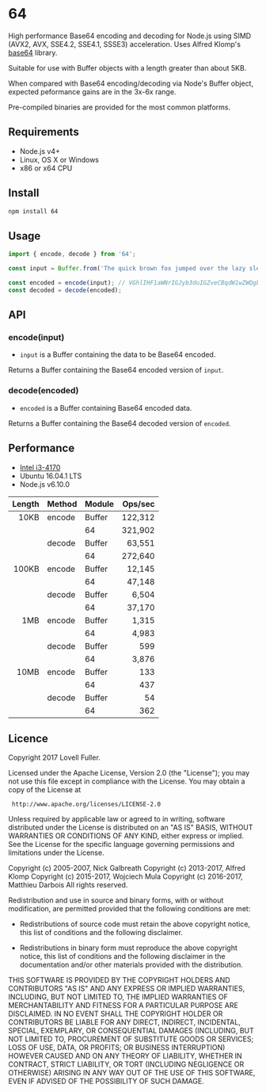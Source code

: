 # 64

High performance Base64 encoding and decoding for Node.js
using SIMD (AVX2, AVX, SSE4.2, SSE4.1, SSSE3) acceleration.
Uses Alfred Klomp's [base64](https://github.com/aklomp/base64) library.

Suitable for use with Buffer objects with a length greater than about 5KB.

When compared with Base64 encoding/decoding via Node's Buffer object,
expected peformance gains are in the 3x-6x range.

Pre-compiled binaries are provided for the most common platforms.

## Requirements

* Node.js v4+
* Linux, OS X or Windows
* x86 or x64 CPU

## Install

```sh
npm install 64
```

## Usage

```javascript
import { encode, decode } from '64';

const input = Buffer.from('The quick brown fox jumped over the lazy sleeping dog');

const encoded = encode(input); // VGhlIHF1aWNrIGJyb3duIGZveCBqdW1wZWQgb3ZlciB0aGUgbGF6eSBzbGVlcGluZyBkb2c=
const decoded = decode(encoded);
```

## API

### encode(input)

* `input` is a Buffer containing the data to be Base64 encoded.

Returns a Buffer containing the Base64 encoded version of `input`.

### decode(encoded)

* `encoded` is a Buffer containing Base64 encoded data.

Returns a Buffer containing the Base64 decoded version of `encoded`.

## Performance

* [Intel i3-4170](http://ark.intel.com/products/77490/Intel-Core-i3-4170-Processor-3M-Cache-3_70-GHz)
* Ubuntu 16.04.1 LTS
* Node.js v6.10.0

| Length | Method | Module | Ops/sec |
| -----: | :----- | :----- | ------: |
|   10KB | encode | Buffer | 122,312 |
|        |        | 64     | 321,902 |
|        | decode | Buffer |  63,551 |
|        |        | 64     | 272,640 |
|  100KB | encode | Buffer |  12,145 |
|        |        | 64     |  47,148 |
|        | decode | Buffer |   6,504 |
|        |        | 64     |  37,170 |
|    1MB | encode | Buffer |   1,315 |
|        |        | 64     |   4,983 |
|        | decode | Buffer |     599 |
|        |        | 64     |   3,876 |
|   10MB | encode | Buffer |     133 |
|        |        | 64     |     437 |
|        | decode | Buffer |      54 |
|        |        | 64     |     362 |

## Licence

Copyright 2017 Lovell Fuller.

Licensed under the Apache License, Version 2.0 (the "License");
you may not use this file except in compliance with the License.
You may obtain a copy of the License at

     http://www.apache.org/licenses/LICENSE-2.0

Unless required by applicable law or agreed to in writing, software
distributed under the License is distributed on an "AS IS" BASIS,
WITHOUT WARRANTIES OR CONDITIONS OF ANY KIND, either express or implied.
See the License for the specific language governing permissions and
limitations under the License.

Copyright (c) 2005-2007, Nick Galbreath
Copyright (c) 2013-2017, Alfred Klomp
Copyright (c) 2015-2017, Wojciech Mula
Copyright (c) 2016-2017, Matthieu Darbois
All rights reserved.

Redistribution and use in source and binary forms, with or without
modification, are permitted provided that the following conditions are
met:

- Redistributions of source code must retain the above copyright notice,
  this list of conditions and the following disclaimer.

- Redistributions in binary form must reproduce the above copyright
  notice, this list of conditions and the following disclaimer in the
  documentation and/or other materials provided with the distribution.

THIS SOFTWARE IS PROVIDED BY THE COPYRIGHT HOLDERS AND CONTRIBUTORS "AS
IS" AND ANY EXPRESS OR IMPLIED WARRANTIES, INCLUDING, BUT NOT LIMITED
TO, THE IMPLIED WARRANTIES OF MERCHANTABILITY AND FITNESS FOR A
PARTICULAR PURPOSE ARE DISCLAIMED. IN NO EVENT SHALL THE COPYRIGHT
HOLDER OR CONTRIBUTORS BE LIABLE FOR ANY DIRECT, INDIRECT, INCIDENTAL,
SPECIAL, EXEMPLARY, OR CONSEQUENTIAL DAMAGES (INCLUDING, BUT NOT LIMITED
TO, PROCUREMENT OF SUBSTITUTE GOODS OR SERVICES; LOSS OF USE, DATA, OR
PROFITS; OR BUSINESS INTERRUPTION) HOWEVER CAUSED AND ON ANY THEORY OF
LIABILITY, WHETHER IN CONTRACT, STRICT LIABILITY, OR TORT (INCLUDING
NEGLIGENCE OR OTHERWISE) ARISING IN ANY WAY OUT OF THE USE OF THIS
SOFTWARE, EVEN IF ADVISED OF THE POSSIBILITY OF SUCH DAMAGE.
